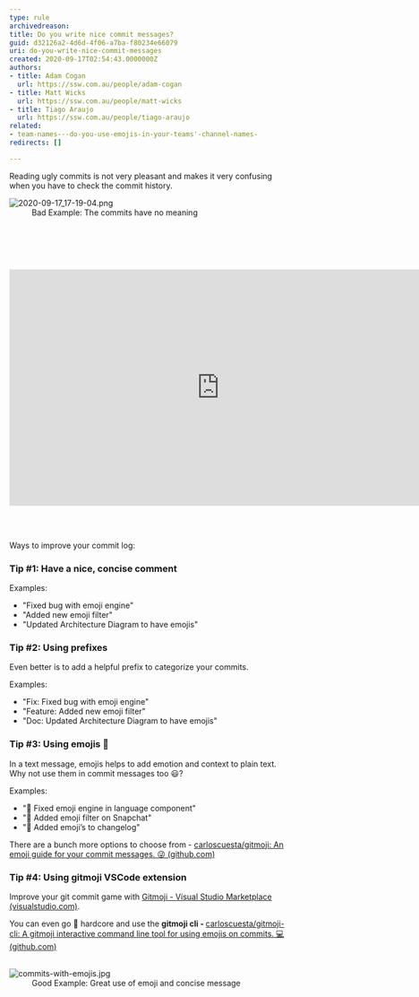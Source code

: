 ```yaml
---
type: rule
archivedreason: 
title: Do you write nice commit messages?
guid: d32126a2-4d6d-4f06-a7ba-f80234e66079
uri: do-you-write-nice-commit-messages
created: 2020-09-17T02:54:43.0000000Z
authors:
- title: Adam Cogan
  url: https://ssw.com.au/people/adam-cogan
- title: Matt Wicks
  url: https://ssw.com.au/people/matt-wicks
- title: Tiago Araujo
  url: https://ssw.com.au/people/tiago-araujo
related:
- team-names---do-you-use-emojis-in-your-teams'-channel-names-
redirects: []

---
```



<p>​​Reading ugly commits is not very pleasant and makes it very confusing when you have to check the commit history.<br></p><dl class="badImage"><dt>​​<img src="/SiteAssets/use-emojis-in-your-commits/2020-09-17_17-19-04.png" alt="2020-09-17_17-19-04.png" /></dt><dd>Bad​ Example&#58; The commits have no meaning​<span style="color&#58;#444444;">​</span></dd></dl>
<br><excerpt class='endintro'></excerpt><br>
<p>​</p><div class="ms-rtestate-read ms-rte-embedcode ms-rte-embedil ms-rtestate-notify s4-wpActive"><iframe width="750" height="422" src="https&#58;//www.youtube.com/embed/uBLWVxnPLP4" frameborder="0"></iframe>&#160;</div><p><br></p><p>Ways to improve your&#160;commit log&#58;<br></p><p></p><h3 class="ssw15-rteElement-H3">Tip #1&#58;&#160;Have a nice, concise comment</h3><p>Examples&#58;</p><p></p><ul><li>&quot;Fixed bug with emoji engine&quot;<br></li><li>&quot;Added new emoji filter&quot;<br></li><li>&quot;Updated Architecture Diagram to have emojis&quot;<br></li></ul><p></p><h3 class="ssw15-rteElement-H3">Tip #2&#58;&#160;Using prefixes<br></h3><p>Even better is to add a helpful prefix&#160;to categorize your commits.</p><p>Examples&#58;</p><ul><li>​&quot;Fix&#58;&#160;Fixed bug with emoji engine&quot;<br></li><li>&quot;Feature&#58; Added new emoji filter&quot;<br></li><li>&quot;Doc&#58; Updated Architecture Diagram to have emojis&quot;<br></li></ul><h3 class="ssw15-rteElement-H3">Tip #3&#58;&#160;Using emojis &#128132;​​<br></h3><p>In a text message, emojis helps to add emotion and context to plain text. Why not use them in&#160;commit messages too &#128515;?<br></p><p>Examples&#58;<br></p><p></p><ul><li>&quot;&#128027; Fixed emoji engine in language component&quot;<br></li><li>&quot;&#128640; Added emoji filter on Snapchat&quot;</li><li>&quot;&#128196; Added emoji’s to changelog&quot;<br></li></ul>There are a bunch more options to choose from&#160;-&#160;<a href="https&#58;//github.com/carloscuesta/gitmoji">carloscuesta/gitmoji&#58; An emoji guide for your commit messages. &#128540; (github.com)<br></a>
<p></p><h3 class="ssw15-rteElement-H3">Tip #4&#58; Using gitmoji VSCode extension</h3><p>Improve your git commit game with&#160;<a href="https&#58;//marketplace.visualstudio.com/items?itemName=Vtrois.gitmoji-vscode">Gitmoji - Visual Studio Marketplace (visualstudio.com)</a>.<br></p><p>You can even go &#129304; hardcore and use the&#160;<b>gitmoji cli -&#160;</b><a href="https&#58;//github.com/carloscuesta/gitmoji-cli">carloscuesta/gitmoji-cli&#58; A gitmoji interactive command line tool for using emojis on commits. &#128187; (github.com)</a><br><br></p><dl class="goodImage"><dt><img src="/SiteAssets/use-emojis-in-your-commits/commits-with-emojis.jpg" alt="commits-with-emojis.jpg" style="max-width&#58;750px;" /></dt><dd>Good Example&#58; Great use of emoji and concise&#160;message<span style="color&#58;#444444;">​</span></dd></dl>


